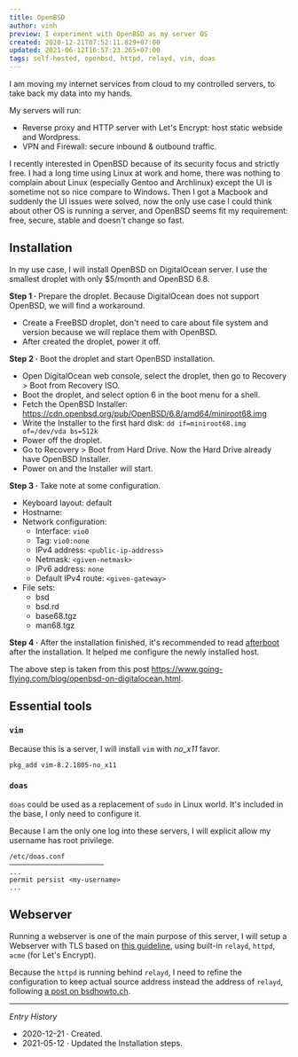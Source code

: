 ```yaml
---
title: OpenBSD
author: vinh
preview: I experiment with OpenBSD as my server OS
created: 2020-12-21T07:52:11.829+07:00
updated: 2021-06-12T16:57:23.265+07:00
tags: self-hosted, openbsd, httpd, relayd, vim, doas
---
```


I am moving my internet services from cloud to my controlled servers, to take back my data into my hands.

My servers will run:

* Reverse proxy and HTTP server with Let's Encrypt: host static webside and Wordpress.
* VPN and Firewall: secure inbound & outbound traffic.

I recently interested in OpenBSD because of its security focus and strictly free. I had a long time using Linux at work and home, there was nothing to complain about Linux (especially Gentoo and Archlinux) except the UI is sometime not so nice compare to Windows. Then I got a Macbook and suddenly the UI issues were solved, now the only use case I could think about other OS is running a server, and OpenBSD seems fit my requirement: free, secure, stable and doesn't change so fast.

## Installation

In my use case, I will install OpenBSD on DigitalOcean server. I use the smallest droplet with only $5/month and OpenBSD 6.8.

**Step 1 ·** Prepare the droplet. Because DigitalOcean does not support OpenBSD, we will find a workaround.

* Create a FreeBSD droplet, don't need to care about file system and version because we will replace them with OpenBSD.
* After created the droplet, power it off.

**Step 2 ·** Boot the droplet and start OpenBSD installation.

* Open DigitalOcean web console, select the droplet, then go to Recovery > Boot from Recovery ISO.
* Boot the droplet, and select option 6 in the boot menu for a shell.
* Fetch the OpenBSD Installer: <https://cdn.openbsd.org/pub/OpenBSD/6.8/amd64/miniroot68.img>
* Write the Installer to the first hard disk: `dd if=miniroot68.img of=/dev/vda bs=512k`
* Power off the droplet.
* Go to Recovery > Boot from Hard Drive. Now the Hard Drive already have OpenBSD Installer.
* Power on and the Installer will start.

**Step 3 ·** Take note at some configuration.

* Keyboard layout: default
* Hostname: <hostname>
* Network configuration:
  - Interface: `vio0`
  - Tag: `vio0:none`
  - IPv4 address: `<public-ip-address>`
  - Netmask: `<given-netmask>`
  - IPv6 address: `none`
  - Default IPv4 route: `<given-gateway>`
* File sets:
  - bsd
  - bsd.rd
  - base68.tgz
  - man68.tgz

**Step 4 ·** After the installation finished, it's recommended to read [afterboot](https://man.openbsd.org/afterboot) after the installation. It helped me configure the newly installed host.

The above step is taken from this post <https://www.going-flying.com/blog/openbsd-on-digitalocean.html>.

## Essential tools

### `vim`

Because this is a server, I will install `vim` with *no_x11* favor.

```
pkg_add vim-8.2.1805-no_x11
```

### `doas`

`doas` could be used as a replacement of `sudo` in Linux world. It's included in the base, I only need to configure it.

Because I am the only one log into these servers, I will explicit allow my username has root privilege.

```
/etc/doas.conf
                              
...
permit persist <my-username>
...
```

## Webserver

Running a webserver is one of the main purpose of this server, I will setup a Webserver with TLS based on [this guideline](https://www.alexander-pluhar.de/openbsd-webserver.html), using built-in `relayd`, `httpd`, `acme` (for Let's Encrypt).

Because the `httpd` is running behind `relayd`, I need to refine the configuration to keep actual source address instead the address of `relayd`, following [a post on bsdhowto.ch](https://www.bsdhowto.ch/forwarded.html).

---
*Entry History*

* 2020-12-21 · Created.
* 2021-05-12 · Updated the Installation steps.
